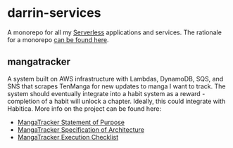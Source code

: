 # darrin-services
A monorepo for all my [Serverless](https://serverless.com/framework/docs/) applications and services.
The rationale for a monorepo [can be found here](https://serverless-stack.com/chapters/organizing-serverless-projects.html).

## mangatracker
A system built on AWS infrastructure with Lambdas, DynamoDB, SQS, and SNS that scrapes TenManga for new updates to manga I want to track. The system should eventually integrate into a habit system as a reward - completion of a habit will unlock a chapter. Ideally, this could integrate with Habitica.
More info on the project can be found here:
* [MangaTracker Statement of Purpose](https://www.notion.so/darrinlim/MangaTracker-Statement-of-Purpose-ef04731e4a564369a0a8ed6190aa88c3)
* [MangaTracker Specification of Architecture](https://www.notion.so/darrinlim/MangaTracker-Specification-of-Architecture-6423a17c8cad4cfbbf55d0004977a1dd)
* [MangaTracker Execution Checklist](https://www.notion.so/darrinlim/MangaTracker-Execution-Checklist-3e1fcb5f30414cf594f20b6f7a79b12c)
